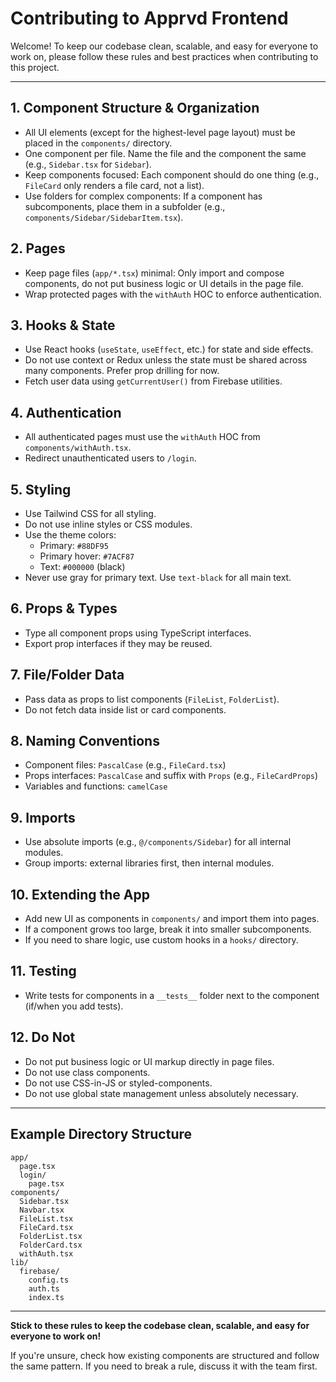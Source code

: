 # Contributing to Apprvd Frontend

Welcome! To keep our codebase clean, scalable, and easy for everyone to work on, please follow these rules and best practices when contributing to this project.

---

## 1. Component Structure & Organization
- All UI elements (except for the highest-level page layout) must be placed in the `components/` directory.
- One component per file. Name the file and the component the same (e.g., `Sidebar.tsx` for `Sidebar`).
- Keep components focused: Each component should do one thing (e.g., `FileCard` only renders a file card, not a list).
- Use folders for complex components: If a component has subcomponents, place them in a subfolder (e.g., `components/Sidebar/SidebarItem.tsx`).

## 2. Pages
- Keep page files (`app/*.tsx`) minimal: Only import and compose components, do not put business logic or UI details in the page file.
- Wrap protected pages with the `withAuth` HOC to enforce authentication.

## 3. Hooks & State
- Use React hooks (`useState`, `useEffect`, etc.) for state and side effects.
- Do not use context or Redux unless the state must be shared across many components. Prefer prop drilling for now.
- Fetch user data using `getCurrentUser()` from Firebase utilities.

## 4. Authentication
- All authenticated pages must use the `withAuth` HOC from `components/withAuth.tsx`.
- Redirect unauthenticated users to `/login`.

## 5. Styling
- Use Tailwind CSS for all styling.
- Do not use inline styles or CSS modules.
- Use the theme colors:
  - Primary: `#88DF95`
  - Primary hover: `#7ACF87`
  - Text: `#000000` (black)
- Never use gray for primary text. Use `text-black` for all main text.

## 6. Props & Types
- Type all component props using TypeScript interfaces.
- Export prop interfaces if they may be reused.

## 7. File/Folder Data
- Pass data as props to list components (`FileList`, `FolderList`).
- Do not fetch data inside list or card components.

## 8. Naming Conventions
- Component files: `PascalCase` (e.g., `FileCard.tsx`)
- Props interfaces: `PascalCase` and suffix with `Props` (e.g., `FileCardProps`)
- Variables and functions: `camelCase`

## 9. Imports
- Use absolute imports (e.g., `@/components/Sidebar`) for all internal modules.
- Group imports: external libraries first, then internal modules.

## 10. Extending the App
- Add new UI as components in `components/` and import them into pages.
- If a component grows too large, break it into smaller subcomponents.
- If you need to share logic, use custom hooks in a `hooks/` directory.

## 11. Testing
- Write tests for components in a `__tests__` folder next to the component (if/when you add tests).

## 12. Do Not
- Do not put business logic or UI markup directly in page files.
- Do not use class components.
- Do not use CSS-in-JS or styled-components.
- Do not use global state management unless absolutely necessary.

---

## Example Directory Structure

```
app/
  page.tsx
  login/
    page.tsx
components/
  Sidebar.tsx
  Navbar.tsx
  FileList.tsx
  FileCard.tsx
  FolderList.tsx
  FolderCard.tsx
  withAuth.tsx
lib/
  firebase/
    config.ts
    auth.ts
    index.ts
```

---

**Stick to these rules to keep the codebase clean, scalable, and easy for everyone to work on!**

If you're unsure, check how existing components are structured and follow the same pattern. If you need to break a rule, discuss it with the team first. 
